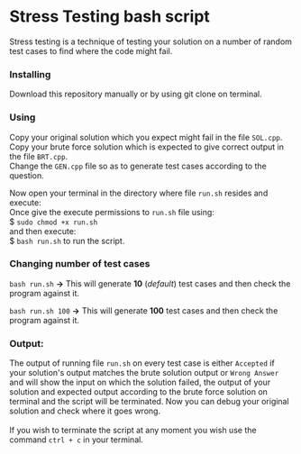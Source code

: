 # Stress Testing bash script

Stress testing is a technique of testing your solution on a number of random test cases to find where the code might fail. 

### Installing
Download this repository manually or by using git clone on terminal.

### Using
Copy your original solution which you expect might fail in the file `SOL.cpp`. <br>
Copy your brute force solution which is expected to give correct output in the file `BRT.cpp`. <br>
Change the `GEN.cpp` file so as to generate test cases according to the question. <br>

Now open your terminal in the directory where file `run.sh` resides and execute:<br>
Once give the execute permissions to `run.sh` file using: <br>
$ `sudo chmod +x run.sh` <br>
and then execute: <br>
$ `bash run.sh` to run the script.

### Changing number of test cases
`bash run.sh`
**->** This will generate **10** (_default_) test cases and then check the program against it.

`bash run.sh 100`
**->** This will generate **100** test cases and then check the program against it.

### Output:
The output of running file `run.sh` on every test case is either `Accepted` if your solution's output matches the brute solution output or `Wrong Answer` and will show the input on which the solution failed, the output of your solution and expected output according to the brute force solution on terminal and the script will be terminated. Now you can debug your original solution and check where it goes wrong. <br>
<br>
If you wish to terminate the script at any moment you wish use the command `ctrl + c` in your terminal.<br>
